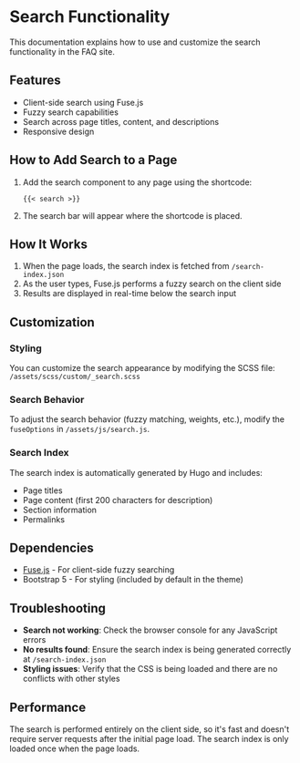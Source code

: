 # Search Functionality

This documentation explains how to use and customize the search functionality in the FAQ site.

## Features

- Client-side search using Fuse.js
- Fuzzy search capabilities
- Search across page titles, content, and descriptions
- Responsive design

## How to Add Search to a Page

1. Add the search component to any page using the shortcode:

   ```
   {{< search >}}
   ```

2. The search bar will appear where the shortcode is placed.

## How It Works

1. When the page loads, the search index is fetched from `/search-index.json`
2. As the user types, Fuse.js performs a fuzzy search on the client side
3. Results are displayed in real-time below the search input

## Customization

### Styling

You can customize the search appearance by modifying the SCSS file:
`/assets/scss/custom/_search.scss`

### Search Behavior

To adjust the search behavior (fuzzy matching, weights, etc.), modify the `fuseOptions` in `/assets/js/search.js`.

### Search Index

The search index is automatically generated by Hugo and includes:
- Page titles
- Page content (first 200 characters for description)
- Section information
- Permalinks

## Dependencies

- [Fuse.js](https://fusejs.io/) - For client-side fuzzy searching
- Bootstrap 5 - For styling (included by default in the theme)

## Troubleshooting

- **Search not working**: Check the browser console for any JavaScript errors
- **No results found**: Ensure the search index is being generated correctly at `/search-index.json`
- **Styling issues**: Verify that the CSS is being loaded and there are no conflicts with other styles

## Performance

The search is performed entirely on the client side, so it's fast and doesn't require server requests after the initial page load. The search index is only loaded once when the page loads.
